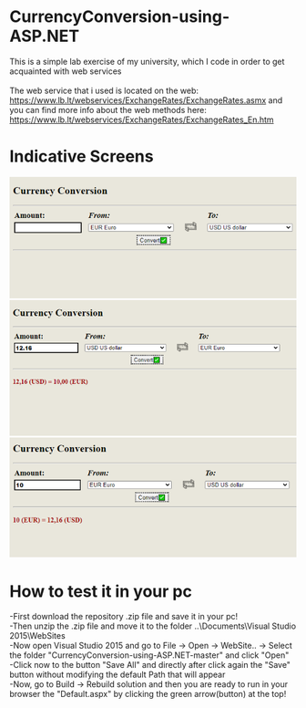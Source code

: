 # CurrencyConversion-using-ASP.NET
This is a simple lab exercise of my university, which I code in order to get acquainted with web services<br>                                                                          
The web service that i used is located on the web: https://www.lb.lt/webservices/ExchangeRates/ExchangeRates.asmx and you can find more info about the web methods here: https://www.lb.lt/webservices/ExchangeRates/ExchangeRates_En.htm

# Indicative Screens
<img src="WSscreens/screenshot1.png">
<img src="WSscreens/screenshot2.png">
<img src="WSscreens/screenshot3.png">

# How to test it in your pc
-First download the repository .zip file and save it in your pc! <br>
-Then unzip the .zip file and move it to the folder ..\Documents\Visual Studio 2015\WebSites <br>
-Now open Visual Studio 2015 and go to File -> Open -> WebSite.. -> Select the folder "CurrencyConversion-using-ASP.NET-master" and click "Open" <br>
-Click now to the button "Save All" and directly after click again the "Save" button without modifying the default Path that will appear <br>
-Now, go to Build -> Rebuild solution and then you are ready to run in your browser the "Default.aspx" by clicking the green arrow(button) at the top!
